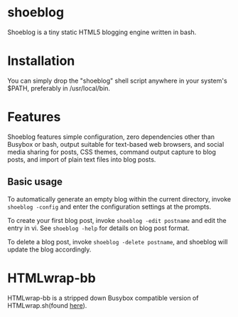 # shoeblog
Shoeblog is a tiny static HTML5 blogging engine written in bash.

# Installation

You can simply drop the "shoeblog" shell script anywhere in your system's $PATH, preferably in /usr/local/bin.

# Features

Shoeblog features simple configuration, zero dependencies other than Busybox or bash, output suitable for text-based web browsers, and social media sharing for posts, CSS themes, command output capture to blog posts, and import of plain text files into blog posts.

Basic usage
-----------

To automatically generate an empty blog within the current directory, invoke `shoeblog -config` and enter the configuration settings at the prompts.

To create your first blog post, invoke `shoeblog -edit postname` and edit the entry in vi. See `shoeblog -help` for details on blog post format.

To delete a blog post, invoke `shoeblog -delete postname`, and shoeblog will update the blog accordingly.

# HTMLwrap-bb

HTMLwrap-bb is a stripped down Busybox compatible version of HTMLwrap.sh(found [here](https://github.com/antoniusmisfit/omicron)).
